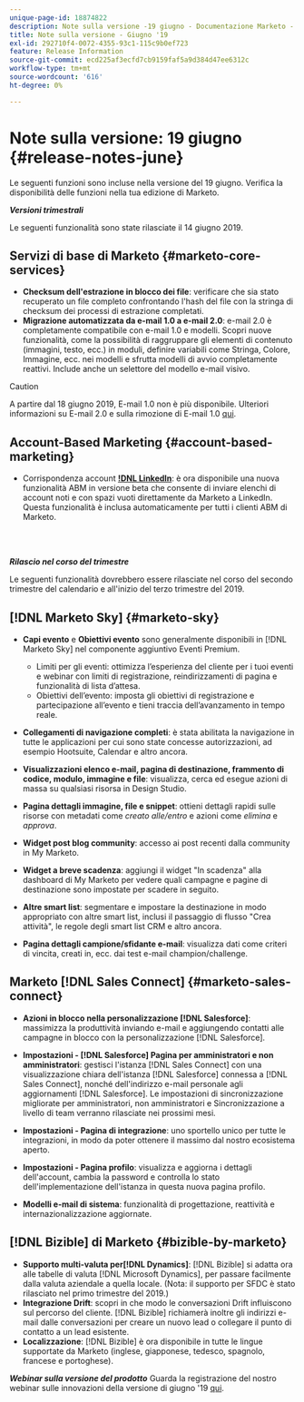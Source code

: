 ```yaml
---
unique-page-id: 18874822
description: Note sulla versione -19 giugno - Documentazione Marketo - Documentazione del prodotto
title: Note sulla versione - Giugno '19
exl-id: 292710f4-0072-4355-93c1-115c9b0ef723
feature: Release Information
source-git-commit: ecd225af3ecfd7cb9159faf5a9d384d47ee6312c
workflow-type: tm+mt
source-wordcount: '616'
ht-degree: 0%

---
```


# Note sulla versione: 19 giugno {#release-notes-june}

Le seguenti funzioni sono incluse nella versione del 19 giugno. Verifica la disponibilità delle funzioni nella tua edizione di Marketo.

**_Versioni trimestrali_**

Le seguenti funzionalità sono state rilasciate il 14 giugno 2019.

## Servizi di base di Marketo {#marketo-core-services}

* **Checksum dell&#39;estrazione in blocco dei file**: verificare che sia stato recuperato un file completo confrontando l&#39;hash del file con la stringa di checksum dei processi di estrazione completati.
* **Migrazione automatizzata da e-mail 1.0 a e-mail 2.0**: e-mail 2.0 è completamente compatibile con e-mail 1.0 e modelli. Scopri nuove funzionalità, come la possibilità di raggruppare gli elementi di contenuto (immagini, testo, ecc.) in moduli, definire variabili come Stringa, Colore, Immagine, ecc. nei modelli e sfrutta modelli di avvio completamente reattivi. Include anche un selettore del modello e-mail visivo.

>[!CAUTION]
>
>A partire dal 18 giugno 2019, E-mail 1.0 non è più disponibile. Ulteriori informazioni su E-mail 2.0 e sulla rimozione di E-mail 1.0 [qui](https://nation.marketo.com/docs/DOC-7038).

## Account-Based Marketing {#account-based-marketing}

* Corrispondenza account **[!DNL LinkedIn](BETA)**: è ora disponibile una nuova funzionalità ABM in versione beta che consente di inviare elenchi di account noti e con spazi vuoti direttamente da Marketo a LinkedIn. Questa funzionalità è inclusa automaticamente per tutti i clienti ABM di Marketo.

<br> 

**_Rilascio nel corso del trimestre_**

Le seguenti funzionalità dovrebbero essere rilasciate nel corso del secondo trimestre del calendario e all&#39;inizio del terzo trimestre del 2019.

## [!DNL Marketo Sky] {#marketo-sky}

* **Capi evento** e **Obiettivi evento** sono generalmente disponibili in [!DNL Marketo Sky] nel componente aggiuntivo Eventi Premium.

   * Limiti per gli eventi: ottimizza l’esperienza del cliente per i tuoi eventi e webinar con limiti di registrazione, reindirizzamenti di pagina e funzionalità di lista d’attesa.
   * Obiettivi dell’evento: imposta gli obiettivi di registrazione e partecipazione all’evento e tieni traccia dell’avanzamento in tempo reale.

* **Collegamenti di navigazione completi**: è stata abilitata la navigazione in tutte le applicazioni per cui sono state concesse autorizzazioni, ad esempio Hootsuite, Calendar e altro ancora.
* **Visualizzazioni elenco e-mail, pagina di destinazione, frammento di codice, modulo, immagine e file**: visualizza, cerca ed esegue azioni di massa su qualsiasi risorsa in Design Studio.
* **Pagina dettagli immagine, file e snippet**: ottieni dettagli rapidi sulle risorse con metadati come _creato alle/entro_ e azioni come _elimina_ e _approva_.
* **Widget post blog community**: accesso ai post recenti dalla community in My Marketo.
* **Widget a breve scadenza**: aggiungi il widget &quot;In scadenza&quot; alla dashboard di My Marketo per vedere quali campagne e pagine di destinazione sono impostate per scadere in seguito.
* **Altre smart list**: segmentare e impostare la destinazione in modo appropriato con altre smart list, inclusi il passaggio di flusso &quot;Crea attività&quot;, le regole degli smart list CRM e altro ancora.
* **Pagina dettagli campione/sfidante e-mail**: visualizza dati come criteri di vincita, creati in, ecc. dai test e-mail champion/challenge.

## Marketo [!DNL Sales Connect] {#marketo-sales-connect}

* **Azioni in blocco nella personalizzazione [!DNL Salesforce]**: massimizza la produttività inviando e-mail e aggiungendo contatti alle campagne in blocco con la personalizzazione [!DNL Salesforce].
* **Impostazioni - [!DNL Salesforce] Pagina per amministratori e non amministratori**: gestisci l&#39;istanza [!DNL Sales Connect] con una visualizzazione chiara dell&#39;istanza [!DNL Salesforce] connessa a [!DNL Sales Connect], nonché dell&#39;indirizzo e-mail personale agli aggiornamenti [!DNL Salesforce]. Le impostazioni di sincronizzazione migliorate per amministratori, non amministratori e Sincronizzazione a livello di team verranno rilasciate nei prossimi mesi.
* **Impostazioni - Pagina di integrazione**: uno sportello unico per tutte le integrazioni, in modo da poter ottenere il massimo dal nostro ecosistema aperto.
* **Impostazioni - Pagina profilo**: visualizza e aggiorna i dettagli dell&#39;account, cambia la password e controlla lo stato dell&#39;implementazione dell&#39;istanza in questa nuova pagina profilo.

* **Modelli e-mail di sistema**: funzionalità di progettazione, reattività e internazionalizzazione aggiornate.

## [!DNL Bizible] di Marketo {#bizible-by-marketo}

* **Supporto multi-valuta per[!DNL Dynamics]**: [!DNL Bizible] si adatta ora alle tabelle di valuta [!DNL Microsoft Dynamics], per passare facilmente dalla valuta aziendale a quella locale. (Nota: il supporto per SFDC è stato rilasciato nel primo trimestre del 2019.)
* **Integrazione Drift**: scopri in che modo le conversazioni Drift influiscono sul percorso del cliente. [!DNL Bizible] richiamerà inoltre gli indirizzi e-mail dalle conversazioni per creare un nuovo lead o collegare il punto di contatto a un lead esistente.
* **Localizzazione**: [!DNL Bizible] è ora disponibile in tutte le lingue supportate da Marketo (inglese, giapponese, tedesco, spagnolo, francese e portoghese).

***Webinar sulla versione del prodotto*** Guarda la registrazione del nostro webinar sulle innovazioni della versione di giugno &#39;19 [qui](https://engage.marketo.com/Marketo-June-Product-Release-2019-On-Demand.html).

